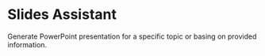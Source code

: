 # Slides Assistant
Generate PowerPoint presentation for a specific topic or basing on provided information.